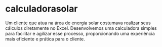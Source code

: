 # calculadorasolar
Um cliente que atua na área de energia solar costumava realizar seus cálculos diretamente no Excel. Desenvolvemos uma calculadora simples para facilitar e agilizar esse processo, proporcionando uma experiência mais eficiente e prática para o cliente.
